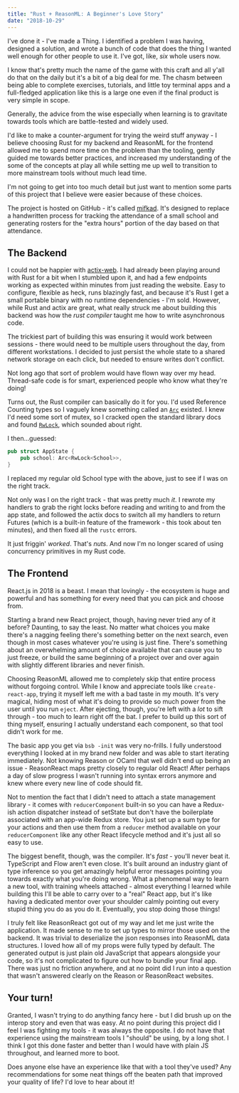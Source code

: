 ```yaml
---
title: "Rust + ReasonML: A Beginner's Love Story"
date: "2018-10-29"
---
```


I've done it - I've made a Thing. I identified a problem I was having, designed a solution, and wrote a bunch of code that does the thing I wanted well enough for other people to use it. I've got, like, _six_ whole users now.

I know that's pretty much the name of the game with this craft and all y'all do that on the daily but it's a bit of a big deal for me. The chasm between being able to complete exercises, tutorials, and little toy terminal apps and a full-fledged application like this is a large one even if the final product is very simple in scope.

Generally, the advice from the wise especially when learning is to gravitate towards tools which are battle-tested and widely used.

I'd like to make a counter-argument for trying the weird stuff anyway - I believe choosing Rust for my backend and ReasonML for the frontend allowed me to spend more time on the problem than the tooling, gently guided me towards better practices, and increased my understanding of the some of the concepts at play all while setting me up well to transition to more mainstream tools without much lead time.

I'm not going to get into too much detail but just want to mention some parts of this project that I believe were easier because of these choices.

The project is hosted on GitHub - it's called [mifkad](https://github.com/deciduously/mifkad). It's designed to replace a handwritten process for tracking the attendance of a small school and generating rosters for the "extra hours" portion of the day based on that attendance.

## The Backend

I could not be happier with [actix-web](https://actix.rs). I had already been playing around with Rust for a bit when I stumbled upon it, and had a few endpoints working as expected within minutes from just reading the website. Easy to configure, flexible as heck, runs blazingly fast, and because it's Rust I get a small portable binary with no runtime dependencies - I'm sold. However, while Rust and actix are great, what really struck me about building this backend was how the _rust compiler_ taught me how to write asynchronous code.

The trickiest part of building this was ensuring it would work between sessions - there would need to be multiple users throughout the day, from different workstations. I decided to just persist the whole state to a shared network storage on each click, but needed to ensure writes don't conflict.

Not long ago that sort of problem would have flown way over my head. Thread-safe code is for smart, experienced people who know what they're doing!

Turns out, the Rust compiler can basically do it for you. I'd used Reference Counting types so I vaguely knew something called an [`Arc`](https://doc.rust-lang.org/std/sync/struct.Arc.html) existed. I knew I'd need some sort of mutex, so I cracked open the standard library docs and found [`RwLock`](https://doc.rust-lang.org/std/sync/struct.RwLock.html), which sounded about right.

I then...guessed:

```rust
pub struct AppState {
    pub school: Arc<RwLock<School>>,
}
```

I replaced my regular old School type with the above, just to see if I was on the right track.

Not only was I on the right track - that was pretty much _it_. I rewrote my handlers to grab the right locks before reading and writing to and from the app state, and followed the actix docs to switch all my handlers to return Futures (which is a built-in feature of the framework - this took about ten minutes), and then fixed all the `rustc` errors.

It just friggin' _worked_. That's _nuts_. And now I'm no longer scared of using concurrency primitives in my Rust code.

## The Frontend

React.js in 2018 is a beast. I mean that lovingly - the ecosystem is huge and powerful and has something for every need that you can pick and choose from.

Starting a brand new React project, though, having never tried any of it before? Daunting, to say the least. No matter what choices you make there's a nagging feeling there's something better on the next search, even though in most cases whatever you're using is just fine. There's something about an overwhelming amount of choice available that can cause you to just freeze, or build the same beginning of a project over and over again with slightly different libraries and never finish.

Choosing ReasonML allowed me to completely skip that entire process without forgoing control. While I know and appreciate tools like `create-react-app`, trying it myself left me with a bad taste in my mouth. It's very magical, hiding most of what it's doing to provide so much power from the user until you run `eject`. After ejecting, though, you're left with a _lot_ to sift through - too much to learn right off the bat. I prefer to build up this sort of thing myself, ensuring I actually understand each component, so that tool didn't work for me.

The basic app you get via `bsb -init` was very no-frills. I fully understood everything I looked at in my brand new folder and was able to start iterating immediately. Not knowing Reason or OCaml that well didn't end up being an issue - ReasonReact maps pretty closely to regular old React! After perhaps a day of slow progress I wasn't running into syntax errors anymore and knew where every new line of code should fit.

Not to mention the fact that I didn't need to attach a state management library - it comes with `reducerComponent` built-in so you can have a Redux-ish action dispatcher instead of setState but don't have the boilerplate associated with an app-wide Redux store. You just set up a sum type for your actions and then use them from a `reducer` method available on your `reducerComponent` like any other React lifecycle method and it's just all so easy to use.

The biggest benefit, though, was the compiler. It's _fast_ - you'll never beat it. TypeScript and Flow aren't even close. It's built around an industry giant of type inference so you get amazingly helpful error messages pointing you towards exactly what you're doing wrong. What a phenomenal way to learn a new tool, with training wheels attached - almost everything I learned while building this I'll be able to carry over to a "real" React app, but it's like having a dedicated mentor over your shoulder calmly pointing out every stupid thing you do as you do it. Eventually, you stop doing those things!

I truly felt like ReasonReact got out of my way and let me just write the application. It made sense to me to set up types to mirror those used on the backend. It was trivial to deserialize the json responses into ReasonML data structures. I loved how all of my props were fully typed by default. The generated output is just plain old JavaScript that appears alongside your code, so it's not complicated to figure out how to bundle your final app. There was just no friction anywhere, and at no point did I run into a question that wasn't answered clearly on the Reason or ReasonReact websites.

## Your turn!

Granted, I wasn't trying to do anything fancy here - but I did brush up on the interop story and even that was easy. At no point during this project did I feel I was fighting my tools - it was always the opposite. I do not have that experience using the mainstream tools I "should" be using, by a long shot. I think I got this done faster and better than I would have with plain JS throughout, and learned more to boot.

Does anyone else have an experience like that with a tool they've used? Any recommendations for some neat things off the beaten path that improved your quality of life? I'd love to hear about it!

